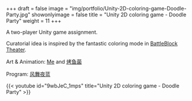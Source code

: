 +++
draft = false
image = "img/portfolio/Unity-2D-coloring-game-Doodle-Party.jpg"
showonlyimage = false
title = "Unity 2D coloring game - Doodle Party"
weight = 11
+++

A two-player Unity game assignment.

Curatorial idea is inspired by the fantastic coloring mode in [BattleBlock Theater](https://store.steampowered.com/app/238460/BattleBlock_Theater/).

Art & Animation: [Me](http://space.bilibili.com/11156735) and [烤鱼菌](http://space.bilibili.com/11156735)

Program: [风舞夜蓝](http://space.bilibili.com/629011/)

{{< youtube id="9wbJeC_1mps" title="Unity 2D coloring game - Doodle Party" >}}
